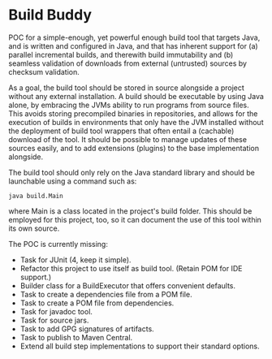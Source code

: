 Build Buddy
===========

POC for a simple-enough, yet powerful enough build tool that targets Java, and is written and configured in Java, and 
that has inherent support for (a) parallel incremental builds, and therewith build immutability and (b) seamless 
validation of downloads from external (untrusted) sources by checksum validation.

As a goal, the build tool should be stored in source alongside a project without any external installation. A build 
should be executable by using Java alone, by embracing the JVMs ability to run programs from source files. This avoids
storing precompiled binaries in repositories, and allows for the execution of builds in environments that only have the
JVM installed without the deployment of build tool wrappers that often entail a (cachable) download of the tool. It
should be possible to manage updates of these sources easily, and to add extensions (plugins) to the base implementation
alongside.

The build tool should only rely on the Java standard library and should be launchable using a command such as:

    java build.Main

where Main is a class located in the project's build folder. This should be employed for this project, too, so it can
document the use of this tool within its own source.

The POC is currently missing:
- Task for JUnit (4, keep it simple).
- Refactor this project to use itself as build tool. (Retain POM for IDE support.)
- Builder class for a BuildExecutor that offers convenient defaults.
- Task to create a dependencies file from a POM file.
- Task to create a POM file from dependencies.
- Task for javadoc tool.
- Task for source jars.
- Task to add GPG signatures of artifacts.
- Task to publish to Maven Central.
- Extend all build step implementations to support their standard options.
